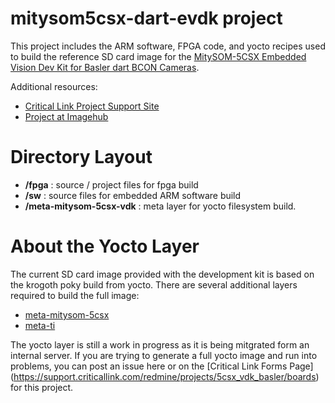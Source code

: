 # mitysom5csx-dart-evdk project
This project includes the ARM software, FPGA code, and yocto recipes used to
build the reference SD card image for the [MitySOM-5CSX Embedded Vision Dev
Kit for Basler dart BCON Cameras](http://www.criticallink.com/product/mitysom-5csx-vdk-basler-dart/).

Additional resources:
* [Critical Link Project Support Site](https://support.criticallink.com/redmine/projects/5csx_vdk_basler/wiki)
* [Project at Imagehub]()

# Directory Layout

* **/fpga** : source / project files for fpga build
* **/sw**   : source files for embedded ARM software build
* **/meta-mitysom-5csx-vdk** : meta layer for yocto filesystem build.

# About the Yocto Layer
The current SD card image provided with the development kit is based on the krogoth 
poky build from yocto.  There are several additional layers required to build the
full image:

* [meta-mitysom-5csx](https://support.criticallink.com/gitweb/?p=meta-mitysom-5csx.git;a=summary)
* [meta-ti](git://git.yoctoproject.org/meta-ti)

The yocto layer is still a work in progress as it is being mitgrated form an
internal server. If you are trying to generate a full yocto image and run
into problems, you can post an issue here or on the [Critical Link Forms Page]
(https://support.criticallink.com/redmine/projects/5csx_vdk_basler/boards) for this project.

